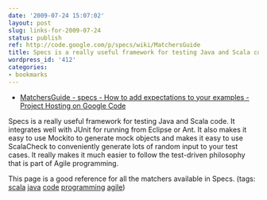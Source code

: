 ```yaml
---
date: '2009-07-24 15:07:02'
layout: post
slug: links-for-2009-07-24
status: publish
ref: http://code.google.com/p/specs/wiki/MatchersGuide
title: Specs is a really useful framework for testing Java and Scala code
wordpress_id: '412'
categories:
- bookmarks
---
```


  * [MatchersGuide -  specs -  How to add expectations to your examples - Project Hosting on Google Code](http://code.google.com/p/specs/wiki/MatchersGuide)


Specs is a really useful framework for testing Java and Scala code.  It integrates well with JUnit for running from Eclipse or Ant.  It also makes it easy to use Mockito to generate mock objects and makes it easy to use ScalaCheck to conveniently generate lots of random input to your test cases.  It really makes it much easier to follow the test-driven philosophy that is part of Agile programming.

This page is a good reference for all the matchers available in Specs. (tags: [scala](http://delicious.com/eob/scala) [java](http://delicious.com/eob/java) [code](http://delicious.com/eob/code) [programming](http://delicious.com/eob/programming) [agile](http://delicious.com/eob/agile))



